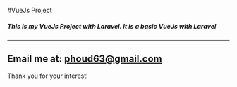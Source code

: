 #VueJs Project

##### This is my VueJs Project with Laravel. It is a basic VueJs with Laravel
---
Email me at: [phoud63@gmail.com](Mailto:phoud63@gmail.com)
---
Thank you for your interest!
